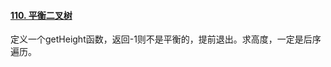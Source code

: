 #### [110. 平衡二叉树](https://leetcode.cn/problems/balanced-binary-tree/)

定义一个getHeight函数，返回-1则不是平衡的，提前退出。求高度，一定是后序遍历。


